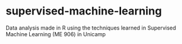# supervised-machine-learning
Data analysis made in R using the techniques learned in Supervised Machine Learning (ME 906) in Unicamp
